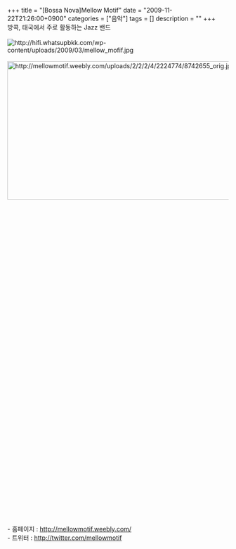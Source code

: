 +++
title = "[Bossa Nova]Mellow Motif"
date = "2009-11-22T21:26:00+0900"
categories = ["음악"]
tags = []
description = ""
+++
<span class="copyright_entry" style="display:block;" title="[Bossa Nova]Mellow Motif@@**@@http://shed.egloos.com/1970465"></span>방콕, 태국에서 주로 활동하는 Jazz 밴드
<br>
<br>
<img alt="http://hifi.whatsupbkk.com/wp-content/uploads/2009/03/mellow_mofif.jpg" src="/attachment/1970465_1.jpg">
<br>
<br>
<img style="width: 550px; height: 315px;" alt="http://mellowmotif.weebly.com/uploads/2/2/2/4/2224774/8742655_orig.jpg" src="/attachment/1970465_2.jpg">
<br>
<br>
<object height="344" width="425"><param name="movie" value="http://www.youtube.com/v/d9KqnvTkErc&amp;hl=ko_KR&amp;fs=1&amp;"><embed src="http://www.youtube.com/v/d9KqnvTkErc&amp;hl=ko_KR&amp;fs=1&amp;" type="application/x-shockwave-flash" allowscriptaccess="always" allowfullscreen="true" height="344" width="425"></object>
<br>
<br>
<object height="344" width="425"><embed src="http://www.youtube.com/v/w2HcuP2Zs58&amp;hl=ko_KR&amp;fs=1&amp;" type="application/x-shockwave-flash" allowscriptaccess="always" allowfullscreen="true" height="344" width="425"></object>
<br>
<br>- 홈페이지 : http://mellowmotif.weebly.com/
<br>- 트위터 : http://twitter.com/mellowmotif
<br>
<br> 
<!--
       <rdf:RDF xmlns:rdf="http://www.w3.org/1999/02/22-rdf-syntax-ns#"
		    xmlns:dc="http://purl.org/dc/elements/1.1/"
		    xmlns:trackback="http://madskills.com/public/xml/rss/module/trackback/">
       <rdf:Description
	        rdf:about="http://shed.egloos.com/1970465"
	        dc:identifier="http://shed.egloos.com/1970465"
	        dc:title="[Bossa Nova]Mellow Motif"
	        trackback:ping="http://shed.egloos.com/tb/1970465"/>
       </rdf:RDF>
       -->

<ul></ul>
